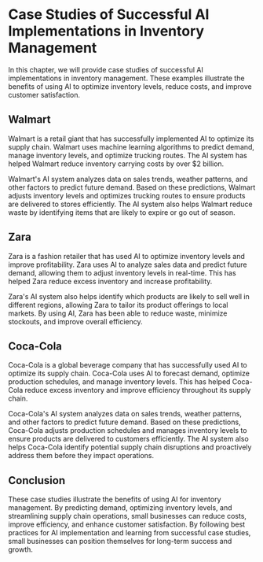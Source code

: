 Case Studies of Successful AI Implementations in Inventory Management
===================================================================================================================

In this chapter, we will provide case studies of successful AI implementations in inventory management. These examples illustrate the benefits of using AI to optimize inventory levels, reduce costs, and improve customer satisfaction.

Walmart
-------

Walmart is a retail giant that has successfully implemented AI to optimize its supply chain. Walmart uses machine learning algorithms to predict demand, manage inventory levels, and optimize trucking routes. The AI system has helped Walmart reduce inventory carrying costs by over $2 billion.

Walmart's AI system analyzes data on sales trends, weather patterns, and other factors to predict future demand. Based on these predictions, Walmart adjusts inventory levels and optimizes trucking routes to ensure products are delivered to stores efficiently. The AI system also helps Walmart reduce waste by identifying items that are likely to expire or go out of season.

Zara
----

Zara is a fashion retailer that has used AI to optimize inventory levels and improve profitability. Zara uses AI to analyze sales data and predict future demand, allowing them to adjust inventory levels in real-time. This has helped Zara reduce excess inventory and increase profitability.

Zara's AI system also helps identify which products are likely to sell well in different regions, allowing Zara to tailor its product offerings to local markets. By using AI, Zara has been able to reduce waste, minimize stockouts, and improve overall efficiency.

Coca-Cola
---------

Coca-Cola is a global beverage company that has successfully used AI to optimize its supply chain. Coca-Cola uses AI to forecast demand, optimize production schedules, and manage inventory levels. This has helped Coca-Cola reduce excess inventory and improve efficiency throughout its supply chain.

Coca-Cola's AI system analyzes data on sales trends, weather patterns, and other factors to predict future demand. Based on these predictions, Coca-Cola adjusts production schedules and manages inventory levels to ensure products are delivered to customers efficiently. The AI system also helps Coca-Cola identify potential supply chain disruptions and proactively address them before they impact operations.

Conclusion
----------

These case studies illustrate the benefits of using AI for inventory management. By predicting demand, optimizing inventory levels, and streamlining supply chain operations, small businesses can reduce costs, improve efficiency, and enhance customer satisfaction. By following best practices for AI implementation and learning from successful case studies, small businesses can position themselves for long-term success and growth.
